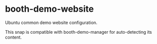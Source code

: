 # booth-demo-website
Ubuntu common demo website configuration.
  
This snap is compatible with booth-demo-manager for auto-detecting its content.

